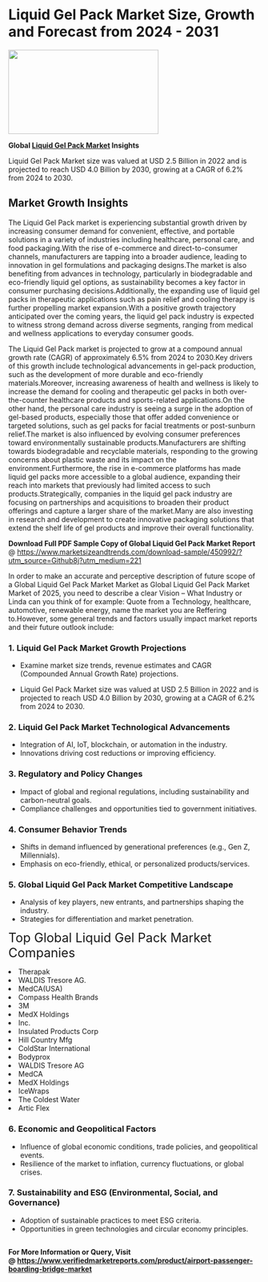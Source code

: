 <H1>Liquid Gel Pack Market Size, Growth and Forecast from 2024 - 2031</H1><img class="aligncenter size-medium wp-image-584254" src="https://thirdeyenews.in/wp-content/uploads/2024/09/Global-Market-Research-300x168.jpeg" alt="" width="300" height="168" /><p><strong>Global&nbsp;<a href="https://www.marketsizeandtrends.com/download-sample/450992/?utm_source=Github8j?utm_medium=221">Liquid Gel Pack Market</a> Insights</strong></p><p>Liquid Gel Pack Market size was valued at USD 2.5 Billion in 2022 and is projected to reach USD 4.0 Billion by 2030, growing at a CAGR of 6.2% from 2024 to 2030.</p><p><h2>Market Growth Insights</h2> <p>The Liquid Gel Pack market is experiencing substantial growth driven by increasing consumer demand for convenient, effective, and portable solutions in a variety of industries including healthcare, personal care, and food packaging.With the rise of e-commerce and direct-to-consumer channels, manufacturers are tapping into a broader audience, leading to innovation in gel formulations and packaging designs.The market is also benefiting from advances in technology, particularly in biodegradable and eco-friendly liquid gel options, as sustainability becomes a key factor in consumer purchasing decisions.Additionally, the expanding use of liquid gel packs in therapeutic applications such as pain relief and cooling therapy is further propelling market expansion.With a positive growth trajectory anticipated over the coming years, the liquid gel pack industry is expected to witness strong demand across diverse segments, ranging from medical and wellness applications to everyday consumer goods.</p> <p>The Liquid Gel Pack market is projected to grow at a compound annual growth rate (CAGR) of approximately 6.5% from 2024 to 2030.Key drivers of this growth include technological advancements in gel-pack production, such as the development of more durable and eco-friendly materials.Moreover, increasing awareness of health and wellness is likely to increase the demand for cooling and therapeutic gel packs in both over-the-counter healthcare products and sports-related applications.On the other hand, the personal care industry is seeing a surge in the adoption of gel-based products, especially those that offer added convenience or targeted solutions, such as gel packs for facial treatments or post-sunburn relief.The market is also influenced by evolving consumer preferences toward environmentally sustainable products.Manufacturers are shifting towards biodegradable and recyclable materials, responding to the growing concerns about plastic waste and its impact on the environment.Furthermore, the rise in e-commerce platforms has made liquid gel packs more accessible to a global audience, expanding their reach into markets that previously had limited access to such products.Strategically, companies in the liquid gel pack industry are focusing on partnerships and acquisitions to broaden their product offerings and capture a larger share of the market.Many are also investing in research and development to create innovative packaging solutions that extend the shelf life of gel products and improve their overall functionality.</p> <p><span class=""><strong>Download Full PDF Sample Copy of Global Liquid Gel Pack Market Report</strong> @ <a href="https://www.marketsizeandtrends.com/download-sample/450992/?utm_source=Github8j?utm_medium=221" target="_blank">https://www.marketsizeandtrends.com/download-sample/450992/?utm_source=Github8j?utm_medium=221</a></span></p><p>In order to make an accurate and perceptive description of future scope of a Global&nbsp;Liquid Gel Pack Market Market as Global&nbsp;Liquid Gel Pack Market Market of 2025, you need to describe a clear Vision &ndash; What Industry or Linda can you think of for example: Quote from a Technology, healthcare, automotive, renewable energy, name the market you are Reffering to.However, some general trends and factors usually impact market reports and their future outlook include:</p><h3>1.&nbsp;<strong>Liquid Gel Pack Market Growth Projections</strong></h3><ul><li>Examine market size trends, revenue estimates and CAGR (Compounded Annual Growth Rate) projections.</li><li><p>Liquid Gel Pack Market size was valued at USD 2.5 Billion in 2022 and is projected to reach USD 4.0 Billion by 2030, growing at a CAGR of 6.2% from 2024 to 2030.</p></li></ul><h3>2.&nbsp;<strong>Liquid Gel Pack Market Technological Advancements</strong></h3><ul><li>Integration of AI, IoT, blockchain, or automation in the industry.</li><li>Innovations driving cost reductions or improving efficiency.</li></ul><h3>3.&nbsp;<strong>Regulatory and Policy Changes</strong></h3><ul><li>Impact of global and regional regulations, including sustainability and carbon-neutral goals.</li><li>Compliance challenges and opportunities tied to government initiatives.</li></ul><h3>4.&nbsp;<strong>Consumer Behavior Trends</strong></h3><ul><li>Shifts in demand influenced by generational preferences (e.g., Gen Z, Millennials).</li><li>Emphasis on eco-friendly, ethical, or personalized products/services.</li></ul><h3>5.&nbsp;<strong>Global Liquid Gel Pack Market Competitive Landscape</strong></h3><ul><li>Analysis of key players, new entrants, and partnerships shaping the industry.</li><li>Strategies for differentiation and market penetration.</li></ul><p data-pm-slice="1 1 []"><span style="color: inherit; font-family: inherit; font-size: 25px;">Top Global Liquid Gel Pack Market Companies</span></p><div class="" data-test-id=""><p><li>Therapak</li><li> WALDIS Tresore AG.</li><li> MedCA(USA)</li><li> Compass Health Brands</li><li> 3M</li><li> MedX Holdings</li><li> Inc.</li><li> Insulated Products Corp</li><li> Hill Country Mfg</li><li> ColdStar International</li><li> Bodyprox</li><li> WALDIS Tresore AG</li><li> MedCA</li><li> MedX Holdings</li><li> IceWraps</li><li> The Coldest Water</li><li> Artic Flex</li></p></div><h3>6.&nbsp;<strong>Economic and Geopolitical Factors</strong></h3><ul><li>Influence of global economic conditions, trade policies, and geopolitical events.</li><li>Resilience of the market to inflation, currency fluctuations, or global crises.</li></ul><h3>7.&nbsp;<strong>Sustainability and ESG (Environmental, Social, and Governance)</strong></h3><ul><li>Adoption of sustainable practices to meet ESG criteria.</li><li>Opportunities in green technologies and circular economy principles.</li></ul><h2><strong style="font-size: 14px;">For More Information or Query, Visit @&nbsp;</strong><a style="background-color: #ffffff; font-size: 14px;" href="https://www.marketsizeandtrends.com/report/liquid-gel-pack-market/" target="_blank">https://www.verifiedmarketreports.com/product/airport-passenger-boarding-bridge-market</a></h2>